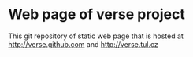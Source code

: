 Web page of verse project
=========================

This git repository of static web page that is hosted at http://verse.github.com and http://verse.tul.cz

